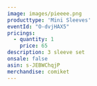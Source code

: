 ```yaml
---
image: images/pieeee.png
producttype: 'Mini Sleeves'
eventId: "O-dvjHAX5"
pricings:
  - quantity: 1
    price: 65
description: 3 sleeve set
onsale: false
asin: s-JEBWChqjP
merchandise: comiket
---
```

